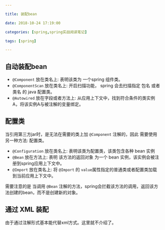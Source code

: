 ```yaml
---

title: 装配bean

date: 2018-10-24 17:19:00

categories: [spring,spring实战阅读笔记]

tags: [spring]

---
```






<!--more-->

## 自动装配bean

- `@Component` 放在类名上: 表明该类为 一个spring 组件类。
- `@ComponentScan` 放在类名上: 开启扫描功能， spring 会去扫描指定 包名 或者 类名 的 java 配置类。
- `@Autowired` 放在字段或者方法上: 从应用上下文中，找到符合条件的类实例A，将该实例A与被注解的变量绑定。

## 配置类

当引用第三方jar时，是无法在需要的类上加 `@Component` 注解的，因此 需要使用另一种方法: 配置类。

- `@Configuration` 放在类名上: 表明该类为配置类，该类包含各种 bean 实例
- `@Bean` 放在方法上: 表明 该方法的返回对象 为一个 bean 实例，该实例会被注册到spring应用上下文中。
- `@Import` 放在类名上: 将 `@Import` 的 `value`属性指定的普通类或者配置类加载到当前应用上下文中。

需要注意的是 当调用 `@Bean` 注解的方法，spring会拦截该方法的调用，返回该方法创建的bean，而不是创建新的对象。


## 通过 XML 装配

由于通过注解形式基本能代替xml方式。这里就不介绍了。

